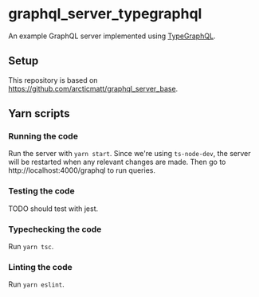 # graphql_server_typegraphql

An example GraphQL server implemented using [TypeGraphQL](https://typegraphql.com/).

## Setup

This repository is based on https://github.com/arcticmatt/graphql_server_base.

## Yarn scripts

### Running the code

Run the server with `yarn start`. Since we're using `ts-node-dev`, the server will be restarted when any relevant changes are made. Then go to http://localhost:4000/graphql to run queries.

### Testing the code

TODO should test with jest.

### Typechecking the code

Run `yarn tsc`.

### Linting the code

Run `yarn eslint`.
